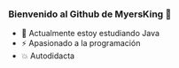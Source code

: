 ### Bienvenido al Github de MyersKing 👋

<!--
**MyersKing/MyersKing** is a ✨ _special_ ✨ repository because its `README.md` (this file) appears on your GitHub profile.

Here are some ideas to get you started:
- -->

- 🌱 Actualmente estoy estudiando Java
- ⚡ Apasionado a la programación
- 💥 Autodidacta 

